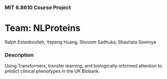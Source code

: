 ### MIT 6.8610 Course Project
# Team: NLProteins
Ralph Estanboulieh, Yepeng Huang, Shuvom Sadhuka, Shashata Sawmya

### Description
Using Transformers, transfer learning, and biologically-informed attention to predict clinical phenotypes in the UK Biobank.
 
